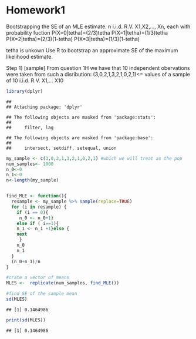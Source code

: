 Homework1
================

Bootstrapping the SE of an MLE estimate. n i.i.d. R.V. X1,X2,..., Xn, each with probability fuction P(X=0|tetha)=(2/3)tetha P(X=1|tetha)=(1/3)tetha P(X=2|tetha)=(2/3)(1-tetha) P(X=3|tetha)=(1/3)(1-tetha)

tetha is unkown Use R to bootstrap an approximate SE of the maximum likelihood estimate.

Step 1) \[sample\] From question 1H we have that 10 independent obervations were taken from such a disribution: (3,0,2,1,3,2,1,0,2,1)&lt;= values of a sample of 10 i.i.d. R.V. X1,... X10

``` r
library(dplyr)
```

    ## 
    ## Attaching package: 'dplyr'

    ## The following objects are masked from 'package:stats':
    ## 
    ##     filter, lag

    ## The following objects are masked from 'package:base':
    ## 
    ##     intersect, setdiff, setequal, union

``` r
my_sample <- c(3,0,2,1,3,2,1,0,2,1) #which we will treat as the pop 
num_samples<- 1000
n_0<-0
n_1<-0
n<-length(my_sample)


find_MLE <- function(){
  resample <- my_sample %>% sample(replace=TRUE)
  for (i in resample) {
    if (i == 0){
     n_0 <- n_0+1} 
    else if ( i==1){
    n_1 <- n_1 +1}else {
    next
     }
    n_0
    n_1
  }
  (n_0+n_1)/n
}

#crate a vector of means 
MLES <-  replicate(num_samples, find_MLE())

#find SE of the sample mean
sd(MLES)
```

    ## [1] 0.1464986

``` r
print(sd(MLES))
```

    ## [1] 0.1464986
